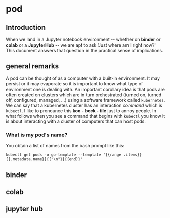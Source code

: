 # pod

## Introduction

When we land in a Jupyter notebook environment -- whether on **binder** or **colab** or a **JupyterHub** -- we are
apt to ask 'Just where am I right now?' This document answers that question in the practical sense of implications. 

## general remarks

A pod can be thought of as a computer with a built-in environment. It may persist or it may evaporate so it is 
important to know what type of environment one is dealing with. An important corollary idea is that pods are often
created on clusters which are in turn orchestrated (turned on, turned off, configured, managed, ...) using a
software framework called `kubernetes`. We can say that a kubernetes cluster has an interaction *command* which 
is `kubectl`. I like to pronounce this **koo - beck - tile** just to annoy people. In what follows when you see
a command that begins with `kubectl` you know it is about interacting with a cluster of computers that can host
pods. 

### What is my pod's name?

You obtain a list of names from the bash prompt like this: 

```
kubectl get pods -o go-template --template '{{range .items}}{{.metadata.name}}{{"\n"}}{{end}}'
```

## binder

## colab

## jupyter hub
